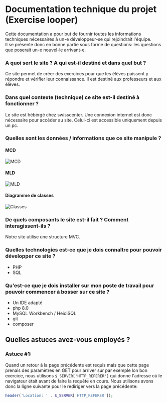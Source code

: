 # Documentation technique du projet (Exercise looper)

Cette documentation a pour but de fournir toutes les informations techniques nécessaires à un-e développeur-se qui rejoindrait l'équipe.  
Il se présente donc en bonne partie sous forme de questions: les questions que poserait un-e nouvel-le arrivant-e.



### A quoi sert le site ? A qui est-il destiné et dans quel but ?

Ce site permet de créer des exercices pour que les élèves puissent y répondre et vérifier leur connaissance. Il est destiné aux professeurs et aux élèves.

### Dans quel contexte (technique) ce site est-il destiné à fonctionner ?

Le site est hébérgé chez swisscenter. Une connexion internet est donc nécessaire pour accèder au site.
Celui-ci est accessible uniquement depuis un pc.

### Quelles sont les données / informations que ce site manipule ?

#### MCD
![MCD](https://raw.githubusercontent.com/TGACPNV/The_Looper/main/Doc/DB/MCD/MCD.png)

#### MLD
![MLD](https://raw.githubusercontent.com/TGACPNV/The_Looper/main/Doc/DB/MLD/MLD.png)

#### Diagramme de classes
![Classes](https://github.com/TGACPNV/The_Looper/blob/develop/Doc/Class_diagram/Class_diagram.png?raw=true)


### De quels composants le site est-il fait ? Comment interagissent-ils ?

Notre site utilise une structure MVC.

### Quelles technologies est-ce que je dois connaître pour pouvoir développer ce site ? 
- PHP
- SQL

### Qu'est-ce que je dois installer sur mon poste de travail pour pouvoir commencer à bosser sur ce site ?

- Un IDE adapté
- php 8.0
- MySQL Workbench / HeidiSQL
- git
- composer

## Quelles astuces avez-vous employés ?

### Astuce #1: 
Quand un retour à la page précédente est requis mais que cette page prenais des paramètres en GET pour arriver sur par exemple lon bon exercice, nous utilisons `$_SERVER['HTTP_REFERER']` qui donne l'adresse où le navigateur était avant de faire la requête en cours. Nous utilisons avons donc la ligne suivante pour le rediriger vers la page précédente:

```php
header('Location: ' . $_SERVER['HTTP_REFERER']);
```